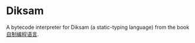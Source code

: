 # Diksam
A bytecode interpreter for Diksam (a static-typing language) from the book [自制编程语言](https://book.douban.com/subject/25735333/).
